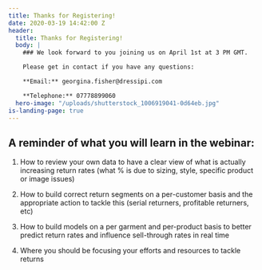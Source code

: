 ```yaml
---
title: Thanks for Registering!
date: 2020-03-19 14:42:00 Z
header:
  title: Thanks for Registering!
  body: |
    ### We look forward to you joining us on April 1st at 3 PM GMT.

    Please get in contact if you have any questions:

    **Email:** georgina.fisher@dressipi.com

    **Telephone:** 07778899060
  hero-image: "/uploads/shutterstock_1006919041-0d64eb.jpg"
is-landing-page: true
---
```


## A reminder of what you will learn in the webinar:

1) How to review your own data to have a clear view of what is actually increasing return rates (what % is due to sizing, style, specific product or image issues)

2) How to build correct return segments on a per-customer basis and the appropriate action to tackle this (serial returners, profitable returners, etc)

3) How to build models on a per garment and per-product basis to better predict return rates and influence sell-through rates in real time

4) Where you should be focusing your efforts and resources to tackle returns